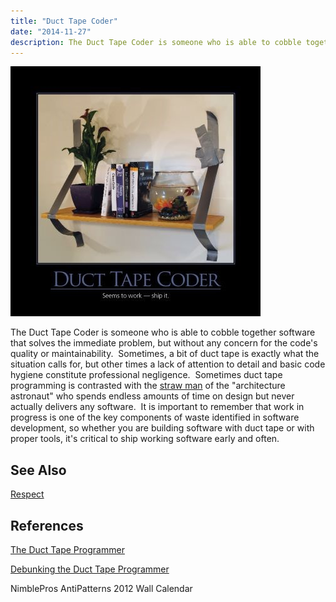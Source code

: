 ```yaml
---
title: "Duct Tape Coder"
date: "2014-11-27"
description: The Duct Tape Coder is someone who is able to cobble together software that solves the immediate problem, but without any concern for the code's quality or maintainability.
---
```


![DuctTapeCoder](images/duct-tape-400x400.jpg)

The Duct Tape Coder is someone who is able to cobble together software that solves the immediate problem, but without any concern for the code's quality or maintainability.  Sometimes, a bit of duct tape is exactly what the situation calls for, but other times a lack of attention to detail and basic code hygiene constitute professional negligence.  Sometimes duct tape programming is contrasted with the [straw man](http://en.wikipedia.org/wiki/Straw_man) of the "architecture astronaut" who spends endless amounts of time on design but never actually delivers any software.  It is important to remember that work in progress is one of the key components of waste identified in software development, so whether you are building software with duct tape or with proper tools, it's critical to ship working software early and often.

## See Also

[Respect](/values/respect)

## References

[The Duct Tape Programmer](http://www.joelonsoftware.com/items/2009/09/23.html)

[Debunking the Duct Tape Programmer](http://jeffreypalermo.com/blog/debunking-the-duct-tape-programmer/)

NimblePros AntiPatterns 2012 Wall Calendar
